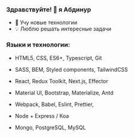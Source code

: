 ### Здравствуйте! 👋 я Абдинур

- 🌱 Учу новые технологии
- 💡 Люблю решать интересные задачи


### Языки и технологии:

- HTML5, CSS, ES6+, Typescript, Git
- SASS, BEM, Styled components, TailwindCSS
- React, Redux Toolkit, Next.js, Effector
- Material UI, Bootstrap, Materialize, Antd
- Webpack, Babel, Eslint, Prettier, 

- Node + Express / Koa
- Mongo, PostgreSQL, MySQL
